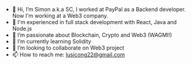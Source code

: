 - 👋 Hi, I’m Simon a.k.a SC, I worked at PayPal as a Backend developer. Now I'm working at a Web3 company.
- 🧠 I'm experienced in full stack development with React, Java and Node.js
- 👀 I’m passionate about Blockchain, Crypto and Web3 (WAGMI!)
- 🌱 I’m currently learning Solidity
- 💞️ I’m looking to collaborate on Web3 project
- 📫 How to reach me: lusicong22@gmail.com

<!---
LuSicong22/LuSicong22 is a ✨ special ✨ repository because its `README.md` (this file) appears on your GitHub profile.
You can click the Preview link to take a look at your changes.
--->
